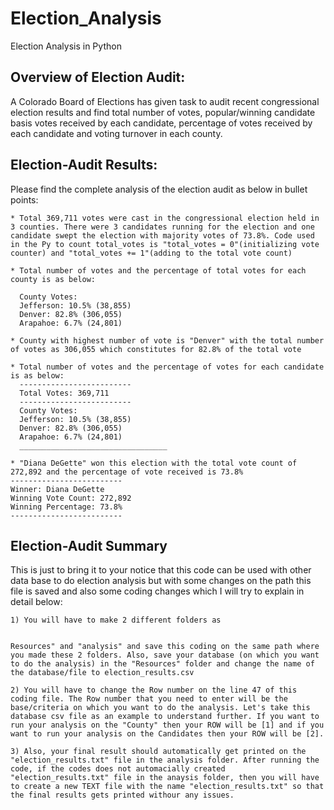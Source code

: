 # Election_Analysis
Election Analysis in Python

## Overview of Election Audit: 
A Colorado Board of Elections has given task to audit recent congressional election results and find total number of votes, popular/winning candidate basis votes received by each candidate, percentage of votes received by each candidate and voting turnover in each county. 

## Election-Audit Results: 
Please find the complete analysis of the election audit as below in bullet points:
 
    * Total 369,711 votes were cast in the congressional election held in 3 counties. There were 3 candidates running for the election and one candidate swept the election with majority votes of 73.8%. Code used in the Py to count total_votes is "total_votes = 0"(initializing vote counter) and "total_votes += 1"(adding to the total vote count)
    
    * Total number of votes and the percentage of total votes for each county is as below:

      County Votes:
      Jefferson: 10.5% (38,855)
      Denver: 82.8% (306,055)
      Arapahoe: 6.7% (24,801)
 
    * County with highest number of vote is "Denver" with the total number of votes as 306,055 which constitutes for 82.8% of the total vote
    
    * Total number of votes and the percentage of votes for each candidate is as below:
      -------------------------
      Total Votes: 369,711
      -------------------------
      County Votes:
      Jefferson: 10.5% (38,855)
      Denver: 82.8% (306,055)
      Arapahoe: 6.7% (24,801)
      _________________________________

    * "Diana DeGette" won this election with the total vote count of 272,892 and the percentage of vote received is 73.8%
    -------------------------
    Winner: Diana DeGette
    Winning Vote Count: 272,892
    Winning Percentage: 73.8%
    -------------------------
## Election-Audit Summary
This is just to bring it to your notice that this code can be used with other data base to do election analysis but with some changes on the path this file is saved and also some coding changes which I will try to explain in detail below:

    1) You will have to make 2 different folders as 
    
    
    Resources" and "analysis" and save this coding on the same path where you made these 2 folders. Also, save your database (on which you want to do the analysis) in the "Resources" folder and change the name of the database/file to election_results.csv

    2) You will have to change the Row number on the line 47 of this coding file. The Row number that you need to enter will be the base/criteria on which you want to do the analysis. Let's take this database csv file as an example to understand further. If you want to run your analysis on the "County" then your ROW will be [1] and if you want to run your analysis on the Candidates then your ROW will be [2].
    
    3) Also, your final result should automatically get printed on the "election_results.txt" file in the analysis folder. After running the code, if the codes does not automacially created "election_results.txt" file in the anaysis folder, then you will have to create a new TEXT file with the name "election_results.txt" so that the final results gets printed withour any issues.










